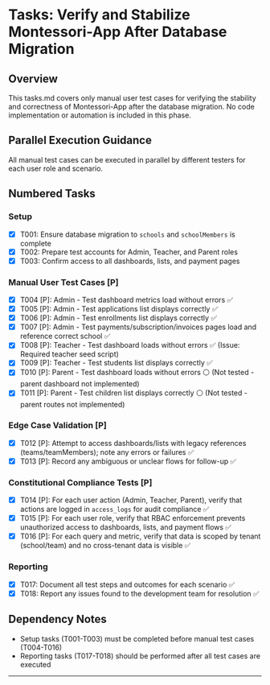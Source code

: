 # Tasks: Verify and Stabilize Montessori-App After Database Migration

## Overview
This tasks.md covers only manual user test cases for verifying the stability and correctness of Montessori-App after the database migration. No code implementation or automation is included in this phase.

## Parallel Execution Guidance
All manual test cases can be executed in parallel by different testers for each user role and scenario.

## Numbered Tasks

### Setup
- [X] T001: Ensure database migration to `schools` and `schoolMembers` is complete
- [X] T002: Prepare test accounts for Admin, Teacher, and Parent roles
- [X] T003: Confirm access to all dashboards, lists, and payment pages

### Manual User Test Cases [P]
- [X] T004 [P]: Admin - Test dashboard metrics load without errors ✅
- [X] T005 [P]: Admin - Test applications list displays correctly ✅
- [X] T006 [P]: Admin - Test enrollments list displays correctly ✅
- [X] T007 [P]: Admin - Test payments/subscription/invoices pages load and reference correct school ✅
- [X] T008 [P]: Teacher - Test dashboard loads without errors ✅ (Issue: Required teacher seed script)
- [X] T009 [P]: Teacher - Test students list displays correctly ✅
- [X] T010 [P]: Parent - Test dashboard loads without errors ⚪ (Not tested - parent dashboard not implemented)
- [X] T011 [P]: Parent - Test children list displays correctly ⚪ (Not tested - parent routes not implemented)

### Edge Case Validation [P]
- [X] T012 [P]: Attempt to access dashboards/lists with legacy references (teams/teamMembers); note any errors or failures ✅
- [X] T013 [P]: Record any ambiguous or unclear flows for follow-up ✅

### Constitutional Compliance Tests [P]
- [X] T014 [P]: For each user action (Admin, Teacher, Parent), verify that actions are logged in `access_logs` for audit compliance ✅
- [X] T015 [P]: For each user role, verify that RBAC enforcement prevents unauthorized access to dashboards, lists, and payment flows ✅
- [X] T016 [P]: For each query and metric, verify that data is scoped by tenant (school/team) and no cross-tenant data is visible ✅

### Reporting
- [X] T017: Document all test steps and outcomes for each scenario ✅
- [X] T018: Report any issues found to the development team for resolution ✅

## Dependency Notes
- Setup tasks (T001-T003) must be completed before manual test cases (T004-T016)
- Reporting tasks (T017-T018) should be performed after all test cases are executed

---
